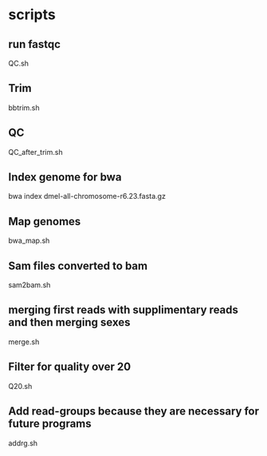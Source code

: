 # scripts

## run fastqc
QC.sh

## Trim
bbtrim.sh

## QC
QC_after_trim.sh

## Index genome for bwa

bwa index dmel-all-chromosome-r6.23.fasta.gz

## Map genomes

bwa_map.sh

## Sam files converted to bam

sam2bam.sh

## merging first reads with supplimentary reads and then merging sexes

merge.sh

## Filter for quality over 20

Q20.sh

## Add read-groups because they are necessary for future programs

addrg.sh


